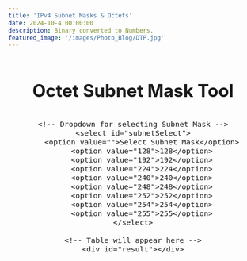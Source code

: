 ```yaml
---
title: 'IPv4 Subnet Masks & Octets'
date: 2024-10-4 00:00:00
description: Binary converted to Numbers.
featured_image: '/images/Photo_Blog/DTP.jpg'
---
```


<head>
    <style>
        #optionsForm_DTP {
            display: inline-block; /* Keep form inline but easier to style as a block */
            text-align: center; /* Align form labels and selects to the center */
            justify-content: center;
            line-height: 1.15em;
        }
        select {
            font-size: 1em; /* Adjust font size for better fit */
            width: 250px; /* Increase width for better text fit */
            height: 2.5em; /* Increase height to match font size */
            padding: 5px; /* Add padding for better text alignment */
            box-sizing: border-box; /* Include padding and border in total width/height */
            justify-content: center;
            align-items: center;
            appearance: none;  /* For modern browsers */
            -webkit-appearance: none; /* For Chrome and Safari */
            -moz-appearance: none; /* For Firefox */
            border-radius: 10px; /* Rounded corners */
            text-align-last: center; /* Center the text in the dropdown */
        }
        #feedback {
            margin-top: 20px;
            display: block; /* Ensures feedback is displayed on a new line */
        }
        .bold_DTP {
            font-weight: bold;
        }
        #body_MASK {
            display: flex;
            justify-content: center;
            align-items: center;
            margin: 0;
            flex-direction: column;
            font-size: 1.25em; /* 25% larger than default size */
            text-align: center; /* Center align text and content */
            margin: 0;
            padding: 0;
            justify-content: center;
            align-items: center;
        }
        h1 {
            margin-bottom: 20px;
        }
        th, td {
            padding: 12px;
            width: 50%;
        }
        th {
            background-color: #2a2f36; /* Background color for the heading */
            color: white; /* Set heading text color to white */
            border: none; /* Remove border from heading */
        }
        th:first-child {
            border-right: 1px solid #373b40; /* Add a white line to the right of the first heading */
        }
        td {
            border: none; /* Remove border from data cells */
            background-color: #fff;
        }
        /* Centering table content */
        #result {
            display: flex;
            justify-content: center;
            width: 100%;
        }
    </style>
</head>

<body>
<div id="body_MASK">
    <h1>Octet Subnet Mask Tool</h1>

    <!-- Dropdown for selecting Subnet Mask -->
    <select id="subnetSelect">
        <option value="">Select Subnet Mask</option>
        <option value="128">128</option>
        <option value="192">192</option>
        <option value="224">224</option>
        <option value="240">240</option>
        <option value="248">248</option>
        <option value="252">252</option>
        <option value="254">254</option>
        <option value="255">255</option>
    </select>

    <!-- Table will appear here -->
    <div id="result"></div>
    
</div>
    <script>
        const subnetInfo = {
            "128": { cidr: "/1", binary: "10000000" },
            "192": { cidr: "/2", binary: "11000000" },
            "224": { cidr: "/3", binary: "11100000" },
            "240": { cidr: "/4", binary: "11110000" },
            "248": { cidr: "/5", binary: "11111000" },
            "252": { cidr: "/6", binary: "11111100" },
            "254": { cidr: "/7", binary: "11111110" },
            "255": { cidr: "/8", binary: "11111111" }
        };

        function formatBinary(binary) {
            return binary.slice(0, 4) + ' ' + binary.slice(4);
        }

        document.getElementById("subnetSelect").addEventListener("change", function () {
            const subnet = subnetInfo[this.value];
            if (subnet) {
                document.getElementById("result").innerHTML = `
                    <table>
                        <tr>
                            <th>CIDR Notation</th>
                            <th>Binary</th>
                        </tr>
                        <tr>
                            <td>${subnet.cidr}</td>
                            <td>${formatBinary(subnet.binary)}</td>
                        </tr>
                    </table>
                `;
            } else {
                document.getElementById("result").innerHTML = "";
            }
        });
    </script>

</body>
